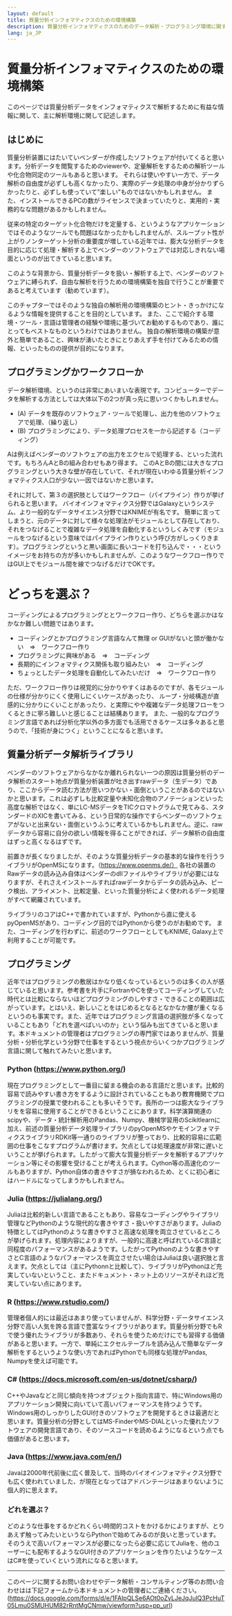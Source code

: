 ```yaml
---
layout: default
title: 質量分析インフォマティクスのための環境構築
description: 質量分析インフォマティクスのためのデータ解析・プログラミング環境に関する解説
lang: ja_JP
---
```



# 質量分析インフォマティクスのための環境構築

このページでは質量分析データをインフォマティクスで解析するために有益な情報に関して、主に解析環境に関して記述します。



## はじめに
質量分析装置にはたいていベンダーが作成したソフトウェアが付いてくると思います。分析データを閲覧するためのviewerや、定量解析をするための解析ツールや化合物同定のツールもあると思います。
それらは使いやすい一方で、データ解析の自由度が必ずしも高くなかったり、実際のデータ処理の中身が分かりずらかったりと、必ずしも使っていて”楽しい”ものではないかもしれません。
また、インストールできるPCの数がライセンスで決まっていたりと、実用的・実務的なな問題があるかもしれません。

従来の特定のターゲット化合物だけを定量する、というようなアプリケーションではそのようなツールでも問題はなかったかもしれませんが、スループット性が上がりノンターゲット分析の重要度が増している近年では、膨大な分析データを目的に応じて処理・解析する上でベンダーのソフトウェアでは対応しきれない場面というのが出てきていると思います。

このような背景から、質量分析データを扱い・解析する上で、ベンダーのソフトウェアに縛られず、自由な解析を行うための環境構築を独自で行うことが重要であると考えています（勧めています）。

このチャプターではそのような独自の解析用の環境構築のヒント・きっかけになるような情報を提供することを目的としています。
また、ここで紹介する環境・ツール・言語は管理者の経験や環境に基づいてお勧めするものであり、誰にとってもベストなものというわけではありません。
独自の解析環境の構築が意外と簡単であること、興味が湧いたときにとりあえず手を付けてみるための情報、といったものの提供が目的になります。


## プログラミングかワークフローか
データ解析環境、というのは非常にあいまいな表現です。コンピューターでデータを解析する方法としては大体以下の2つが真っ先に思いつくかもしれません。

- (A) データを既存のソフトウェア・ツールで処理し、出力を他のソフトウェアで処理、（繰り返し）
- (B) プログラミングにより、データ処理プロセスを一から記述する（コーディング）

Aは例えばベンダーのソフトウェアの出力をエクセルで処理する、といった流れです。もちろんAとBの組み合わせもあり得ます。
このAとBの間には大きなプログラミングという大きな壁が存在していて、それが現在いわゆる質量分析インフォマティクス人口が少ない一因ではないかと思います。

それに対して、第３の選択肢としてはワークフロー（パイプライン）作りが挙げられると思います。
バイオインフォマティクス分野ではGalaxyというシステム、より一般的なデータサイエンス分野ではKNIMEが有名です。
簡単に言ってしまうと、元のデータに対して様々な処理法がモジュールとして存在しており、それをつなげることで複雑なデータ処理を自動化するというしくみです（モジュールをつなげるという意味ではパイプライン作りという呼び方がしっくりきます）。プログラミングというと黒い画面に長いコードを打ち込んで・・・というイメージをお持ちの方が多いかもしれませんが、このようなワークフロー作りではGUI上でモジュール間を線でつなげるだけでOKです。

# どっちを選ぶ？
コーディングによるプログラミングととワークフロー作り、どちらを選ぶかはなかなか難しい問題ではあります。

- コーディングとかプログラミング言語なんて無理 or GUIがないと頭が働かない　=>　ワークフロー作り 
- プログラミングに興味がある　=>　コーディング 
- 長期的にインフォマティクス関係も取り組みたい　=>　コーディング
- ちょっとしたデータ処理を自動化してみたいだけ　=>　ワークフロー作り 

ただ、ワークフロー作りは視覚的に分かりやすくはあるのですが、各モジュールの仕様が分かりにくく使用しにくいケースがあったり、
ループ・分岐構造が直感的に分かりにくいことがあったり、と実際にやや複雑なデータ処理フローをつくるときに寧ろ難しいと感じることは結構あります。
また、一般的なプログラミング言語であれば分析化学以外の多方面でも活用できるケースは多々あると思うので、「技術が身につく」ということになると思います。


## 質量分析データ解析ライブラリ
ベンダーのソフトウェアからなかなか離れられない一つの原因は質量分析のデータ解析のスタート地点が質量分析装置が吐き出すrawデータ（生データ）であり、ここからデータ読む方法が思いつかない・面倒ということがあるのではないかと思います。これは必ずしも比較定量や未知化合物のアノテーションといった高度な解析ではなく、単にLC-MSデータをTICクロマトグラムで見てみる、スタンダードのXICを書いてみる、という日常的な操作ですらベンダーのソフトウェアがないと出来ない・面倒というふうに考えているかもしれません。逆に、rawデータから容易に自分の欲しい情報を得ることができれば、データ解析の自由度はずっと高くなるはずです。

前置きが長くなりましたが、そのような質量分析データの基本的な操作を行うライブラリがOpenMSになります。（https://www.openms.de/）
各社の装置のRawデータの読み込み自体はベンダーのdllファイルやライブラリが必要にはなりますが、それさえインストールすればrawデータからデータの読み込み、ピーク検出、アライメント、比較定量、といった質量分析によく使われるデータ処理がすべて網羅されています。

ライブラリのコアはC++で書かれていますが、Pythonから直に使えるpyOpenMSがあり、コーディング目的ではPythonから使うのがお勧めです。
また、コーディングを行わずに、前述のワークフローとしてもKNIME, Galaxy上で利用することが可能です。


## プログラミング
近年ではプログラミングの敷居はかなり低くなっているというのは多くの人が感じていると思います。参考書を片手にFortranやCを使ってコーディングしていた時代とは比較にならないほどプログラミングのしやすさ・できることの範囲は広がっています。とはいえ、新しいことをはじめるとなるとなかなか腰が重くなるというのも事実です。また、近年ではプログラミング言語の選択肢が多くなっていることもあり「どれを選べばいいのか」という悩みも出てきていると思います。本ドキュメントの管理者はプログラミングの専門家ではありませんが、質量分析・分析化学という分野で仕事をするという視点からいくつかプログラミング言語に関して触れてみたいと思います。

### Python (https://www.python.org/)
現在プログラミングとして一番目に留まる機会のある言語だと思います。比較的容易で読みやすい書き方をするように設計されていることもあり教育機関でプログラミングの授業で使われることも多いそうです。長所の一つは膨大なライブラリをを容易に使用することができるということにあります。科学演算関連のscipyや、データ・統計解析用のPandas、Numpy、機械学習用のScikitlearnに加え、前述の質量分析データ処理ライブラリのpyOpenMSやケモインフォマティクスライブラリRDKit等一通りのライブラリが整っており、比較的容易に広範囲の仕事をこなすプログラムが書けます。欠点としては処理速度が非常に遅いということが挙げられます。したがって膨大な質量分析データを解析するアプリケーション等にその影響を受けることが考えられます。Cython等の高速化のツールもありますが、Python自体の書きやすさが損なわれるため、とくに初心者にはハードルになってしまうかもしれません。

### Julia (https://julialang.org/)
Juliaは比較的新しい言語であることもあり、容易なコーディングやライブラリ管理などPythonのような現代的な書きやすさ・扱いやすさがあります。Juliaの特徴としてはPythonのような書きやすさと高速な処理を両立させているところが挙げられます。処理内容によりますが、一般的に高速と呼ばれているC言語と同程度のパフォーマンスがあるようです。したがってPythonのような書きやすさとC言語のようなパフォーマンスを両立させたい場合はJuliaは良い選択肢と言えます。欠点としては（主にPythonnと比較して）、ライブラリがPythonほど充実していないということ、またドキュメント・ネット上のリソースがそれほど充実していない点にあります。

### R (https://www.rstudio.com/)
管理者個人的には最近はあまり使っていませんが、科学分野・データサイエンス分野で高い人気を誇る言語で豊富なライブラリがあります。質量分析分野でもRで使う優れたライブラリが多数あり、それらを使うためだけにでも習得する価値があると思います。一方で、単純にエクセルテーブルを読み込んで簡単なデータ解析をするというような使い方であればPythonでも同様な処理がPandas, Numpyを使えば可能です。

### C# (https://docs.microsoft.com/en-us/dotnet/csharp/)
C++やJavaなどと同じ傾向を持つオブジェクト指向言語で、特にWindows用のアプリケーション開発に向いていて高いパフォーマンスを持つようです。Windows用のしっかりしたGUI付きのソフトウェアを開発するときは最適だと思います。質量分析の分野としてはMS-FinderやMS-DIALといった優れたソフトウェアの開発言語であり、そのソースコードを読めるようになるという点でも価値があると思います。

### Java (https://www.java.com/en/)
Javaは2000年代前後に広く普及して、当時のバイオインフォマティクス分野でも広く使われていました、が現在となってはアドバンテージはあまりないように個人的に思えます。


### どれを選ぶ？
どのような仕事をするかどれくらい時間的コストをかけるかによりますが、とりあえず触ってみたいというならPythonで始めてみるのが良いと思っています。そのうえで高いパフォーマンスが必要になったら必要に応じてJuliaを、他のユーザーにも配布するようなGUI付きのアプリケーションを作りたいようなケースはC#を使っていくという流れになると思います。



---
このページに関するお問い合わせやデータ解析・コンサルティング等のお問い合わせはは下記フォームから本ドキュメントの管理者にご連絡ください。(https://docs.google.com/forms/d/e/1FAIpQLSe6AOt0oZvLJeJqJulQ3PcHuT05Lmu0SMUHUM82rRntMgCNmw/viewform?usp=pp_url)
